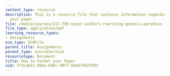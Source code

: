 ```yaml
---
content_type: resource
description: This is a resource file that contains information regarding how to format
  your paper.
file: /media/courses/21l-705-major-authors-rewriting-genesis-paradise-lost-and-twentieth-century-fantasy-spring-2009/7f3ca022886a646c90f7b9a6f4927893_MIT21L_705S09_assn04.pdf
file_type: application/pdf
learning_resource_types:
- Assignments
ocw_type: OCWFile
parent_title: Assignments
parent_type: CourseSection
resourcetype: Document
title: How to Format your Paper
uid: 7f3ca022-886a-646c-90f7-b9a6f4927893
---
```

